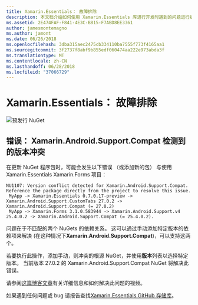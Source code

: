 ```yaml
---
title: Xamarin.Essentials： 故障排除
description: 本文档介绍如何使用 Xamarin.Essentials 库进行开发时遇到的问题进行疑难解答。
ms.assetid: 2E474FAF-F841-4E3C-B815-F7ABD8EE3361
author: jamesmontemagno
ms.author: jamont
ms.date: 06/26/2018
ms.openlocfilehash: 3dba315aec2475cb334110ba7555f773f4165aa1
ms.sourcegitcommit: 3f2737f8abf9b855edf060474aa222e973abda3f
ms.translationtype: MT
ms.contentlocale: zh-CN
ms.lasthandoff: 06/28/2018
ms.locfileid: "37066729"
---
```

# <a name="xamarinessentials-troubleshooting"></a>Xamarin.Essentials： 故障排除

![预发行 NuGet](~/media/shared/pre-release.png)

## <a name="error-version-conflict-detected-for-xamarinandroidsupportcompat"></a>错误： Xamarin.Android.Support.Compat 检测到的版本冲突

在更新 NuGet 程序包时，可能会发生以下错误 （或添加新的包） 与使用 Xamarin.Essentials Xamarin.Forms 项目：

```
NU1107: Version conflict detected for Xamarin.Android.Support.Compat. Reference the package directly from the project to resolve this issue. 
 MyApp -> Xamarin.Essentials 0.7.0.17-preview -> Xamarin.Android.Support.CustomTabs 27.0.2 -> Xamarin.Android.Support.Compat (= 27.0.2) 
 MyApp -> Xamarin.Forms 3.1.0.583944 -> Xamarin.Android.Support.v4 25.4.0.2 -> Xamarin.Android.Support.Compat (= 25.4.0.2).
```

问题在于不匹配的两个 NuGets 的依赖关系。 这可以通过手动添加特定版本的依赖项来解决 (在这种情况下**Xamarin.Android.Support.Compat**)，可以支持这两个。

若要执行此操作，添加手动，则冲突的根源 NuGet，并使用**版本**列表以选择特定版本。 当前版本 27.0.2 的 Xamarin.Android.Support.Compat NuGet 将解决此错误。

请参阅[这篇博客文章](https://redth.codes/how-to-fix-the-dreaded-version-conflict-nuget-error-in-your-xamarin-android-projects/)有关详细信息和如何解决此问题的视频。

如果遇到任何问题或 bug 请报告查找[Xamarin.Essentials GitHub 存储库](http://github.com/xamarin/Essentials)。
